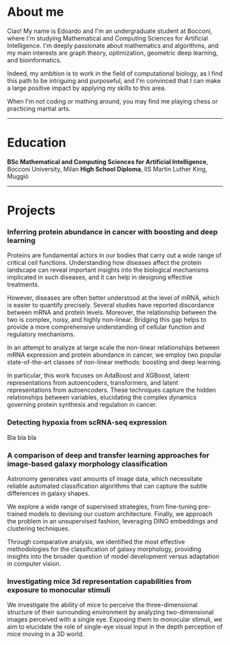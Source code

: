 # About me
Ciao! My name is Edoardo and I'm an undergraduate student at Bocconi, where I'm studying Mathematical and Computing Sciences for Artificial Intelligence. I'm deeply passionate about mathematics and algorithms, and my main interests are graph theory, optimization, geometric deep learning, and bioinformatics.

Indeed, my ambition is to work in the field of computational biology, as I find this path to be intriguing and purposeful, and I'm convinced that I can make a large positive impact by applying my skills to this area.

When I'm not coding or mathing around, you may find me playing chess or practicing martial arts.

---

# Education

**BSc Mathematical and Computing Sciences for Artificial Intelligence**, Bocconi University, Milan
**High School Diploma**, IIS Martin Luther King, Muggiò

---

# Projects

### Inferring protein abundance in cancer with boosting and deep learning
Proteins are fundamental actors in our bodies that carry out a wide range of critical cell functions. Understanding how diseases affect the protein landscape can reveal important insights into the biological mechanisms implicated in such diseases, and it can help in designing effective treatments.

However, diseases are often better understood at the level of mRNA, which is easier to quantify precisely. Several studies have reported discordance between mRNA and protein levels. Moreover, the relationship between the two is complex, noisy, and highly non-linear. Bridging this gap helps to provide a more comprehensive understanding of cellular function and regulatory mechanisms.

In an attempt to analyze at large scale the non-linear relationships between mRNA expression and protein abundance in cancer, we employ two popular state-of-the-art classes of non-linear methods: boosting and deep learning.

In particular, this work focuses on AdaBoost and XGBoost, latent representations from autoencoders, transformers, and latent representations from autoencoders.
These techniques capture the hidden relationships between variables, elucidating the complex dynamics governing protein synthesis and regulation in cancer.

### Detecting hypoxia from scRNA-seq expression
Bla bla bla

### A comparison of deep and transfer learning approaches for image-based galaxy morphology classification
Astronomy generates vast amounts of image data, which necessitate reliable automated classification algorithms that can capture the subtle differences in galaxy shapes.

We explore a wide range of supervised strategies, from fine-tuning pre-trained models to devising our custom architecture. Finally, we approach the problem in an unsupervised fashion, leveraging DINO embeddings and clustering techniques.

Through comparative analysis, we identified the most effective methodologies for the classification of galaxy morphology, providing insights into the broader question of model development versus adaptation in computer vision.

### Investigating mice 3d representation capabilities from exposure to monocular stimuli
We investigate the ability of mice to perceive the three-dimensional structure of their surrounding environment by analyzing two-dimensional images perceived with a single eye. Exposing them to monocular stimuli, we aim to elucidate the role of single-eye visual input in the depth perception of mice moving in a 3D world.
